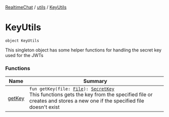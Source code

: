 [RealtimeChat](../../index.md) / [utils](../index.md) / [KeyUtils](./index.md)

# KeyUtils

`object KeyUtils`

This singleton object has some helper functions for handling the secret key used for the JWTs

### Functions

| Name | Summary |
|---|---|
| [getKey](get-key.md) | `fun getKey(file: `[`File`](http://docs.oracle.com/javase/6/docs/api/java/io/File.html)`): `[`SecretKey`](http://docs.oracle.com/javase/6/docs/api/javax/crypto/SecretKey.html)<br>This functions gets the key from the specified file or creates and stores a new one if the specified file doesn't exist |
